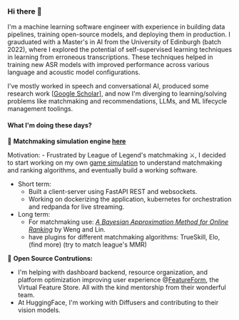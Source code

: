 ### Hi there 👋

I'm a machine learning software engineer with experience in building data pipelines, training open-source models, and deploying them in production.
I grauduated with a Master's in AI from the University of Edinburgh (batch 2022), where I explored the potential of self-supervised learning techniques in learning from erroneous transcriptions. These techniques helped in training new ASR models with improved performance across various language and acoustic model configurations. 

I've mostly worked in speech and conversational AI, produced some research work [[Google Scholar](https://scholar.google.com/citations?hl=en&user=7HfvNEcAAAAJ)],  and now I'm diverging to learning/solving problems like matchmaking and recommendations, LLMs, and ML lifecycle management toolings.

####  What I'm doing these days?
🍃 **Matchmaking simulation engine [here](https://github.com/ihkap11/LeagueFanatics)** 

Motivation: - Frustrated by League of Legend's matchmaking ⚔️, I decided to start working on my own [game simulation](https://github.com/ihkap11/LeagueFanatics) to understand  matchmaking and ranking algorithms, and eventually build a working software. 
- Short term:
  - Built a client-server using FastAPI REST and websockets.
  - Working on dockerizing the application, kubernetes for orchestration and redpanda for live streaming.
- Long term:
   - For matchmaking use: [_A Bayesian Approximation Method for Online Ranking_](https://jmlr.org/papers/volume12/weng11a/weng11a.pdf) by Weng and Lin.
   - have plugins for different matchmaking algorithms: TrueSkill, Elo, (find more) (try to match league's MMR)

🌱 **Open Source Contrutions:** 

- I'm helping with dashboard backend, resource organization, and platform optimization improving user experience @[FeatureForm](https://github.com/featureform/featureform), the Virtual Feature Store. All with the kind mentorship from their wonderful team.
- At HuggingFace, I'm working with Diffusers and contributing to their vision models.
